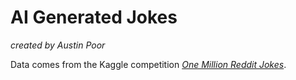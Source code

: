 # AI Generated Jokes

_created by Austin Poor_

Data comes from the Kaggle competition _[One Million Reddit Jokes](https://www.kaggle.com/pavellexyr/one-million-reddit-jokes)_.
